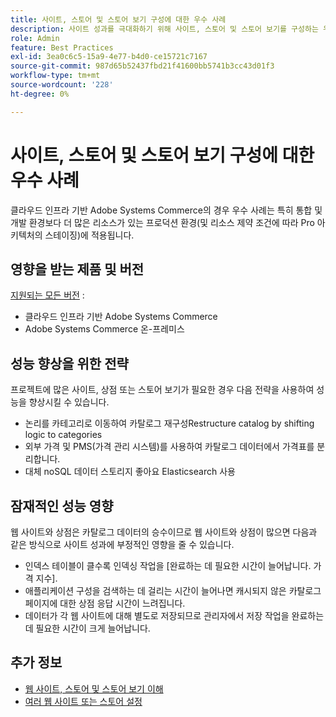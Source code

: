 ```yaml
---
title: 사이트, 스토어 및 스토어 보기 구성에 대한 우수 사례
description: 사이트 성과를 극대화하기 위해 사이트, 스토어 및 스토어 보기를 구성하는 우수 사례를 알아봅니다.
role: Admin
feature: Best Practices
exl-id: 3ea0c6c5-15a9-4e77-b4d0-ce15721c7167
source-git-commit: 987d65b52437fbd21f41600bb5741b3cc43d01f3
workflow-type: tm+mt
source-wordcount: '228'
ht-degree: 0%

---
```


# 사이트, 스토어 및 스토어 보기 구성에 대한 우수 사례

클라우드 인프라 기반 Adobe Systems Commerce의 경우 우수 사례는 특히 통합 및 개발 환경보다 더 많은 리소스가 있는 프로덕션 환경(및 리소스 제약 조건에 따라 Pro 아키텍처의 스테이징)에 적용됩니다.

## 영향을 받는 제품 및 버전

[지원되는 모든 버전](../../../release/versions.md) :

- 클라우드 인프라 기반 Adobe Systems Commerce
- Adobe Systems Commerce 온-프레미스

## 성능 향상을 위한 전략

프로젝트에 많은 사이트, 상점 또는 스토어 보기가 필요한 경우 다음 전략을 사용하여 성능을 향상시킬 수 있습니다.

- 논리를 카테고리로 이동하여 카탈로그 재구성Restructure catalog by shifting logic to categories
- 외부 가격 및 PMS(가격 관리 시스템)를 사용하여 카탈로그 데이터에서 가격표를 분리합니다.
- 대체 noSQL 데이터 스토리지 좋아요 Elasticsearch 사용

## 잠재적인 성능 영향

웹 사이트와 상점은 카탈로그 데이터의 승수이므로 웹 사이트와 상점이 많으면 다음과 같은 방식으로 사이트 성과에 부정적인 영향을 줄 수 있습니다.

- 인덱스 테이블이 클수록 인덱싱 작업을 [완료하는 데 필요한 시간이 늘어납니다. 가격 지수].
- 애플리케이션 구성을 검색하는 데 걸리는 시간이 늘어나면 캐시되지 않은 카탈로그 페이지에 대한 상점 응답 시간이 느려집니다.
- 데이터가 각 웹 사이트에 대해 별도로 저장되므로 관리자에서 저장 작업을 완료하는 데 필요한 시간이 크게 늘어납니다.


## 추가 정보

- [웹 사이트, 스토어 및 스토어 보기 이해](https://experienceleague.adobe.com/ko/docs/commerce-cloud-service/user-guide/configure-store/best-practices)
- [여러 웹 사이트 또는 스토어 설정](https://experienceleague.adobe.com/ko/docs/commerce-cloud-service/user-guide/configure-store/multiple-sites)
